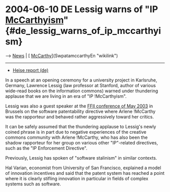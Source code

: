 # 2004-06-10 DE Lessig warns of \"IP [McCarthyism](McCarthyism "wikilink")\" {#de_lessig_warns_of_ip_mccarthyism}

\--\> [ News](SwpatcninoEn "wikilink") \| [
[McCarthy](McCarthy "wikilink")](SwpatamccarthyEn "wikilink")

------------------------------------------------------------------------

-   [Heise report
    (de)](http://www.heise.de/newsticker/meldung/48120 "wikilink")

In a speech at an opening ceremony for a university project in
Karlsruhe, Germany, Lawrence Lessig (law professor at Stanford, author
of various wide-read books on the information commons) warned under
thundering applause that we are living in an era of \"IP !McCarthyism\".

Lessig was also a guest speaker at the [ FFII conference of May
2003](Swpparl035En "wikilink") in Brussels on the software patentability
directive where Arlene !McCarthy was the rapporteur and behaved rather
aggressively toward her critics.

It can be safely assumed that the thundering applause to Lessig\'s newly
coined phrase is in part due to negative experiences of the creative
commons community with Arlene !McCarthy, who has also been the shadow
rapporteur for her group on various other \"IP\"-related directives,
such as the \"IP Enforcement Directive\".

Previously, Lessig has spoken of \"software stalinism\" in similar
contexts.

Hal Varian, economist from University of San Francisco, explained a
model of innovation incentives and said that the patent system has
reached a point where it is clearly stifling innovation in particular in
fields of complex systems such as software.
